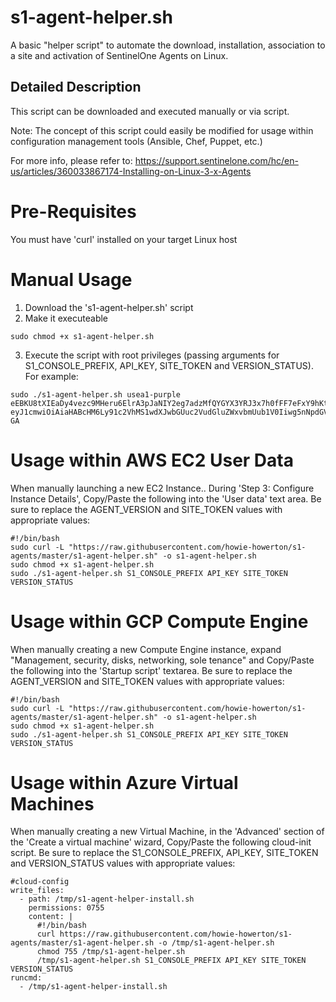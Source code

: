 # s1-agent-helper.sh
A basic "helper script" to automate the download, installation, association to a site and activation of SentinelOne Agents on Linux.

## Detailed Description
This script can be downloaded and executed manually or via script.  

Note: The concept of this script could easily be modified for usage within configuration management tools (Ansible, Chef, Puppet, etc.)

For more info, please refer to:  https://support.sentinelone.com/hc/en-us/articles/360033867174-Installing-on-Linux-3-x-Agents

# Pre-Requisites
You must have 'curl' installed on your target Linux host

# Manual Usage
1. Download the 's1-agent-helper.sh' script
2. Make it executeable
```
sudo chmod +x s1-agent-helper.sh
```
3. Execute the script with root privileges (passing arguments for S1_CONSOLE_PREFIX, API_KEY, SITE_TOKEN and VERSION_STATUS).  For example:
```
sudo ./s1-agent-helper.sh usea1-purple eEBKU8tXIEaDy4vezc9MHeru6ElrA3pJaNIY2eg7adzMfQYGYX3YRJ3x7h0fFF7eFxY9hKtQzHZR3FDi eyJ1cmwiOiAiaHABcHM6Ly91c2VhMS1wdXJwbGUuc2VudGluZWxvbmUub1V0Iiwg5nNpdGV882V5IjogIjZiODA5ZGI0YjQ3YzhkY2YifQ== GA
```

# Usage within AWS EC2 User Data
When manually launching a new EC2 Instance.. During 'Step 3: Configure Instance Details', Copy/Paste the following into the 'User data' text area.
Be sure to replace the AGENT_VERSION and SITE_TOKEN values with appropriate values:
```
#!/bin/bash
sudo curl -L "https://raw.githubusercontent.com/howie-howerton/s1-agents/master/s1-agent-helper.sh" -o s1-agent-helper.sh
sudo chmod +x s1-agent-helper.sh
sudo ./s1-agent-helper.sh S1_CONSOLE_PREFIX API_KEY SITE_TOKEN VERSION_STATUS
```

# Usage within GCP Compute Engine
When manually creating a new Compute Engine instance, expand "Management, security, disks, networking, sole tenance" and Copy/Paste the following into the 'Startup script' textarea.
Be sure to replace the AGENT_VERSION and SITE_TOKEN values with appropriate values:
```
#!/bin/bash
sudo curl -L "https://raw.githubusercontent.com/howie-howerton/s1-agents/master/s1-agent-helper.sh" -o s1-agent-helper.sh
sudo chmod +x s1-agent-helper.sh
sudo ./s1-agent-helper.sh S1_CONSOLE_PREFIX API_KEY SITE_TOKEN VERSION_STATUS
```

# Usage within Azure Virtual Machines
When manually creating a new Virtual Machine, in the 'Advanced' section of the 'Create a virtual machine' wizard, Copy/Paste the following cloud-init script.
Be sure to replace the S1_CONSOLE_PREFIX, API_KEY, SITE_TOKEN and VERSION_STATUS values with appropriate values:
```
#cloud-config
write_files:
  - path: /tmp/s1-agent-helper-install.sh
    permissions: 0755
    content: |
      #!/bin/bash
      curl https://raw.githubusercontent.com/howie-howerton/s1-agents/master/s1-agent-helper.sh -o /tmp/s1-agent-helper.sh
      chmod 755 /tmp/s1-agent-helper.sh
      /tmp/s1-agent-helper.sh S1_CONSOLE_PREFIX API_KEY SITE_TOKEN VERSION_STATUS
runcmd:
  - /tmp/s1-agent-helper-install.sh
```
